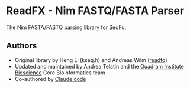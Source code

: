 # ReadFX - Nim FASTQ/FASTA Parser

The Nim FASTA/FASTQ parsing library for [SeqFu](https://github.com/telatin/seqfu2).


## Authors

- Original library by Heng Li (kseq.h) and Andreas Wilm ([readfq](https://github.com/andreas-wilm/nimreadfq))
- Updated and maintained by Andrea Telatin and the [Quadram Institute Bioscience](https://www.quadram.ac.uk) Core Bioinformatics team
- Co-authored by [Claude code](https://docs.anthropic.com/en/docs/agents-and-tools/claude-code/overview)